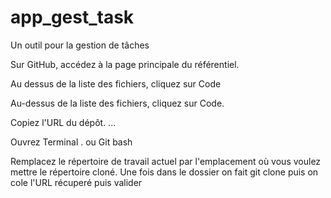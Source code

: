 # app_gest_task
Un outil pour la gestion de tâches

Sur GitHub, accédez à la page principale du référentiel.

Au dessus de la liste des fichiers, cliquez sur Code

Au-dessus de la liste des fichiers, cliquez sur Code.

Copiez l'URL du dépôt. ...

Ouvrez Terminal . ou Git bash

Remplacez le répertoire de travail actuel par l'emplacement où vous voulez mettre le répertoire cloné.
Une fois dans le dossier on fait git clone puis on cole l'URL récuperé puis valider

